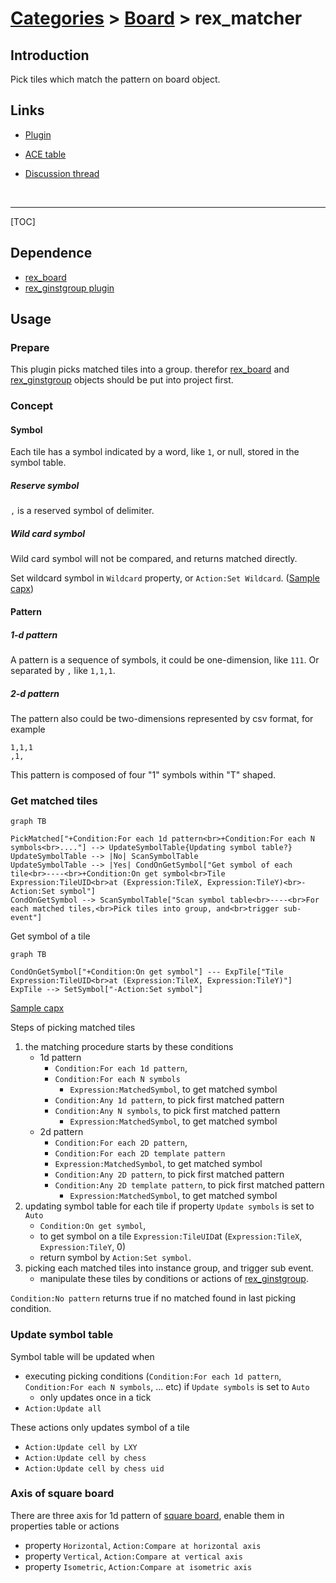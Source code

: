 # [Categories](categories.index.html) > [Board](board.index.html) > rex_matcher

## Introduction

Pick tiles which match the pattern on board object.

## Links

- [Plugin](https://dl.dropboxusercontent.com/u/5779181/C2Repo/Zip/plugins/rex_matcher.7z)

- [ACE table](https://rexrainbow.github.io/C2RexDoc/c2rexpluginsACE/plugin_rex_matcher.html)

- [Discussion thread](https://www.scirra.com/forum/plugin-matcher_t74348)

  ​

----

[TOC]

## Dependence

- [rex_board](rex_board.html)
- [rex_ginstgroup plugin](rex_ginstgroup.html)



## Usage

### Prepare

This plugin picks matched tiles into a group. therefor [rex_board](http://c2rexplugins.weebly.com/rex_board.html) and [rex_ginstgroup](http://c2rexplugins.weebly.com/rex_ginstgroup.html) objects should be put into project first.

### Concept

#### Symbol

Each tile has a symbol indicated by a word, like  `1`, or null, stored in the symbol table.

##### Reserve symbol

`,` is a reserved symbol of delimiter.

##### Wild card symbol

Wild card symbol will not be compared, and returns matched directly.

Set wildcard symbol in `Wildcard` property, or `Action:Set Wildcard`.  ([Sample capx](https://onedrive.live.com/redir?resid=7497FD5EC94476E!2121&authkey=!APtg1KMMaoBVbe4&ithint=file%2ccapx))

#### Pattern

##### 1-d pattern

A pattern is a sequence of symbols, it could be one-dimension, like `111`. Or separated by `,` like `1,1,1`.

##### 2-d pattern

The pattern also could be two-dimensions represented by csv format, for example

```
1,1,1
,1,
```

This pattern is composed of four "1" symbols within "T" shaped.



### Get matched tiles

```mermaid
graph TB

PickMatched["+Condition:For each 1d pattern<br>+Condition:For each N symbols<br>...."] --> UpdateSymbolTable{Updating symbol table?}
UpdateSymbolTable --> |No| ScanSymbolTable
UpdateSymbolTable --> |Yes| CondOnGetSymbol["Get symbol of each tile<br>----<br>+Condition:On get symbol<br>Tile Expression:TileUID<br>at (Expression:TileX, Expression:TileY)<br>-Action:Set symbol"]
CondOnGetSymbol --> ScanSymbolTable["Scan symbol table<br>----<br>For each matched tiles,<br>Pick tiles into group, and<br>trigger sub-event"]
```

Get symbol of a tile

```mermaid
graph TB

CondOnGetSymbol["+Condition:On get symbol"] --- ExpTile["Tile Expression:TileUID<br>at (Expression:TileX, Expression:TileY)"]
ExpTile --> SetSymbol["-Action:Set symbol"]
```



[Sample capx](https://onedrive.live.com/redir?resid=7497FD5EC94476E!533&authkey=!ADYTyOWuJ5udAek&ithint=file%2c.capx)

Steps of picking matched tiles

1. the matching procedure starts by these conditions
   - 1d pattern
     - `Condition:For each 1d pattern`, 
     - `Condition:For each N symbols`
       - `Expression:MatchedSymbol`, to get matched symbol
     - `Condition:Any 1d pattern`, to pick first matched pattern
     - `Condition:Any N symbols`, to pick first matched pattern
       - `Expression:MatchedSymbol`, to get matched symbol
   - 2d pattern
     - `Condition:For each 2D pattern`,
     -  `Condition:For each 2D template pattern`
       - `Expression:MatchedSymbol`, to get matched symbol
     - `Condition:Any 2D pattern`, to pick first matched pattern
     - `Condition:Any 2D template pattern`, to pick first matched pattern
       - `Expression:MatchedSymbol`, to get matched symbol
2. updating symbol table for each tile if property `Update symbols` is set to `Auto`
   - `Condition:On get symbol`,
   - to get symbol on a tile `Expression:TileUID`at (`Expression:TileX`, `Expression:TileY`, 0)
   - return symbol by `Action:Set symbol`.
3. picking each matched tiles into instance group, and trigger sub event.
   - manipulate these tiles by conditions or actions of [rex_ginstgroup](rex_ginstgroup.html).

`Condition:No pattern` returns true if no matched found in last picking condition.

### Update symbol table

Symbol table will be updated when 

- executing picking conditions (`Condition:For each 1d pattern`, `Condition:For each N symbols`, ... etc) if `Update symbols` is set to `Auto`
  - only updates once in a tick
- `Action:Update all`

These actions only updates symbol of a tile

- `Action:Update cell by LXY`
- `Action:Update cell by chess`
- `Action:Update cell by chess uid`

### Axis of square board

There are three axis for 1d pattern of [square board](squaretx.html), enable them in properties table or actions

- property `Horizontal`, `Action:Compare at horizontal axis`
- property `Vertical`, `Action:Compare at vertical axis`
- property `Isometric`, `Action:Compare at isometric axis`